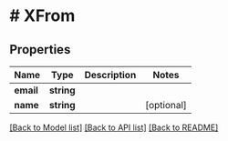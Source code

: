 # # XFrom

## Properties

Name | Type | Description | Notes
------------ | ------------- | ------------- | -------------
**email** | **string** |  |
**name** | **string** |  | [optional]

[[Back to Model list]](../../README.md#models) [[Back to API list]](../../README.md#endpoints) [[Back to README]](../../README.md)
